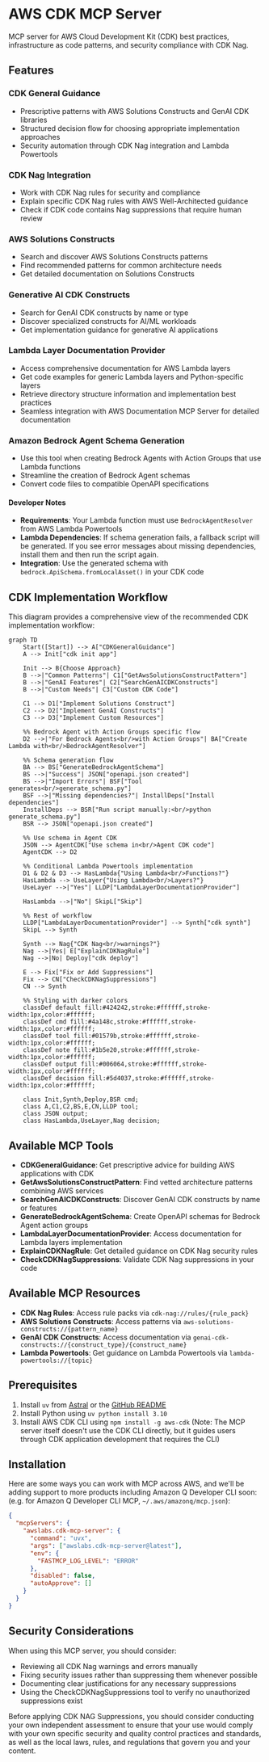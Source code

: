 # AWS CDK MCP Server

MCP server for AWS Cloud Development Kit (CDK) best practices, infrastructure as code patterns, and security compliance with CDK Nag.

## Features

### CDK General Guidance

- Prescriptive patterns with AWS Solutions Constructs and GenAI CDK libraries
- Structured decision flow for choosing appropriate implementation approaches
- Security automation through CDK Nag integration and Lambda Powertools

### CDK Nag Integration

- Work with CDK Nag rules for security and compliance
- Explain specific CDK Nag rules with AWS Well-Architected guidance
- Check if CDK code contains Nag suppressions that require human review

### AWS Solutions Constructs

- Search and discover AWS Solutions Constructs patterns
- Find recommended patterns for common architecture needs
- Get detailed documentation on Solutions Constructs

### Generative AI CDK Constructs

- Search for GenAI CDK constructs by name or type
- Discover specialized constructs for AI/ML workloads
- Get implementation guidance for generative AI applications

### Lambda Layer Documentation Provider

- Access comprehensive documentation for AWS Lambda layers
- Get code examples for generic Lambda layers and Python-specific layers
- Retrieve directory structure information and implementation best practices
- Seamless integration with AWS Documentation MCP Server for detailed documentation

### Amazon Bedrock Agent Schema Generation

- Use this tool when creating Bedrock Agents with Action Groups that use Lambda functions
- Streamline the creation of Bedrock Agent schemas
- Convert code files to compatible OpenAPI specifications

#### Developer Notes

- **Requirements**: Your Lambda function must use `BedrockAgentResolver` from AWS Lambda Powertools
- **Lambda Dependencies**: If schema generation fails, a fallback script will be generated. If you see error messages about missing dependencies, install them and then run the script again.
- **Integration**: Use the generated schema with `bedrock.ApiSchema.fromLocalAsset()` in your CDK code

## CDK Implementation Workflow

This diagram provides a comprehensive view of the recommended CDK implementation workflow:

```mermaid
graph TD
    Start([Start]) --> A["CDKGeneralGuidance"]
    A --> Init["cdk init app"]

    Init --> B{Choose Approach}
    B -->|"Common Patterns"| C1["GetAwsSolutionsConstructPattern"]
    B -->|"GenAI Features"| C2["SearchGenAICDKConstructs"]
    B -->|"Custom Needs"| C3["Custom CDK Code"]

    C1 --> D1["Implement Solutions Construct"]
    C2 --> D2["Implement GenAI Constructs"]
    C3 --> D3["Implement Custom Resources"]

    %% Bedrock Agent with Action Groups specific flow
    D2 -->|"For Bedrock Agents<br/>with Action Groups"| BA["Create Lambda with<br/>BedrockAgentResolver"]

    %% Schema generation flow
    BA --> BS["GenerateBedrockAgentSchema"]
    BS -->|"Success"| JSON["openapi.json created"]
    BS -->|"Import Errors"| BSF["Tool generates<br/>generate_schema.py"]
    BSF -->|"Missing dependencies?"| InstallDeps["Install dependencies"]
    InstallDeps --> BSR["Run script manually:<br/>python generate_schema.py"]
    BSR --> JSON["openapi.json created"]

    %% Use schema in Agent CDK
    JSON --> AgentCDK["Use schema in<br/>Agent CDK code"]
    AgentCDK --> D2

    %% Conditional Lambda Powertools implementation
    D1 & D2 & D3 --> HasLambda{"Using Lambda<br/>Functions?"}
    HasLambda --> UseLayer{"Using Lambda<br/>Layers?"}
    UseLayer -->|"Yes"| LLDP["LambdaLayerDocumentationProvider"]

    HasLambda -->|"No"| SkipL["Skip"]

    %% Rest of workflow
    LLDP["LambdaLayerDocumentationProvider"] --> Synth["cdk synth"]
    SkipL --> Synth

    Synth --> Nag{"CDK Nag<br/>warnings?"}
    Nag -->|Yes| E["ExplainCDKNagRule"]
    Nag -->|No| Deploy["cdk deploy"]

    E --> Fix["Fix or Add Suppressions"]
    Fix --> CN["CheckCDKNagSuppressions"]
    CN --> Synth

    %% Styling with darker colors
    classDef default fill:#424242,stroke:#ffffff,stroke-width:1px,color:#ffffff;
    classDef cmd fill:#4a148c,stroke:#ffffff,stroke-width:1px,color:#ffffff;
    classDef tool fill:#01579b,stroke:#ffffff,stroke-width:1px,color:#ffffff;
    classDef note fill:#1b5e20,stroke:#ffffff,stroke-width:1px,color:#ffffff;
    classDef output fill:#006064,stroke:#ffffff,stroke-width:1px,color:#ffffff;
    classDef decision fill:#5d4037,stroke:#ffffff,stroke-width:1px,color:#ffffff;

    class Init,Synth,Deploy,BSR cmd;
    class A,C1,C2,BS,E,CN,LLDP tool;
    class JSON output;
    class HasLambda,UseLayer,Nag decision;
```

## Available MCP Tools

- **CDKGeneralGuidance**: Get prescriptive advice for building AWS applications with CDK
- **GetAwsSolutionsConstructPattern**: Find vetted architecture patterns combining AWS services
- **SearchGenAICDKConstructs**: Discover GenAI CDK constructs by name or features
- **GenerateBedrockAgentSchema**: Create OpenAPI schemas for Bedrock Agent action groups
- **LambdaLayerDocumentationProvider**: Access documentation for Lambda layers implementation
- **ExplainCDKNagRule**: Get detailed guidance on CDK Nag security rules
- **CheckCDKNagSuppressions**: Validate CDK Nag suppressions in your code

## Available MCP Resources

- **CDK Nag Rules**: Access rule packs via `cdk-nag://rules/{rule_pack}`
- **AWS Solutions Constructs**: Access patterns via `aws-solutions-constructs://{pattern_name}`
- **GenAI CDK Constructs**: Access documentation via `genai-cdk-constructs://{construct_type}/{construct_name}`
- **Lambda Powertools**: Get guidance on Lambda Powertools via `lambda-powertools://{topic}`

## Prerequisites

1. Install `uv` from [Astral](https://docs.astral.sh/uv/getting-started/installation/) or the [GitHub README](https://github.com/astral-sh/uv#installation)
2. Install Python using `uv python install 3.10`
3. Install AWS CDK CLI using `npm install -g aws-cdk` (Note: The MCP server itself doesn't use the CDK CLI directly, but it guides users through CDK application development that requires the CLI)

## Installation

Here are some ways you can work with MCP across AWS, and we'll be adding support to more products including Amazon Q Developer CLI soon: (e.g. for Amazon Q Developer CLI MCP, `~/.aws/amazonq/mcp.json`):

```json
{
  "mcpServers": {
    "awslabs.cdk-mcp-server": {
      "command": "uvx",
      "args": ["awslabs.cdk-mcp-server@latest"],
      "env": {
        "FASTMCP_LOG_LEVEL": "ERROR"
      },
      "disabled": false,
      "autoApprove": []
    }
  }
}
```

## Security Considerations

When using this MCP server, you should consider:

- Reviewing all CDK Nag warnings and errors manually
- Fixing security issues rather than suppressing them whenever possible
- Documenting clear justifications for any necessary suppressions
- Using the CheckCDKNagSuppressions tool to verify no unauthorized suppressions exist

Before applying CDK NAG Suppressions, you should consider conducting your own independent assessment to ensure that your use would comply with your own specific security and quality control practices and standards, as well as the local laws, rules, and regulations that govern you and your content.
